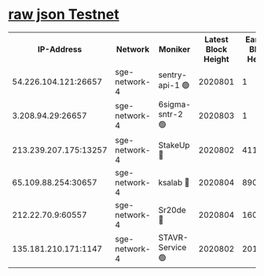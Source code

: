 
[raw json Testnet](https://rpc-check.sget.stavr.tech/sget/rpc-sget-result.json)
=


<table><tr><th>IP-Address</th><th>Network</th><th>Moniker</th><th>Latest Block Height</th><th>Earliest Block Height</th><th>Catching Up</th><th>Tx Index</th><th>Voting Power</th><th>Scan Time</th></tr><tr><td>54.226.104.121:26657</td><td>sge-network-4</td><td>sentry-api-1 🟢</td><td>2020801</td><td>1</td><td>False</td><td>on</td><td>0</td><td>2024-03-15T15:53:11.985638148UTC</td></tr><tr><td>3.208.94.29:26657</td><td>sge-network-4</td><td>6sigma-sntr-2 🟢</td><td>2020803</td><td>1</td><td>False</td><td>on</td><td>0</td><td>2024-03-15T15:53:23.258772051UTC</td></tr><tr><td>213.239.207.175:13257</td><td>sge-network-4</td><td>StakeUp 🔴</td><td>2020802</td><td>411001</td><td>False</td><td>off</td><td>100</td><td>2024-03-15T15:53:20.324534089UTC</td></tr><tr><td>65.109.88.254:30657</td><td>sge-network-4</td><td>ksalab 🔴</td><td>2020804</td><td>890001</td><td>False</td><td>on</td><td>3270</td><td>2024-03-15T15:53:27.626299926UTC</td></tr><tr><td>212.22.70.9:60557</td><td>sge-network-4</td><td>Sr20de 🔴</td><td>2020804</td><td>1608978</td><td>False</td><td>on</td><td>133</td><td>2024-03-15T15:53:31.099387964UTC</td></tr><tr><td>135.181.210.171:1147</td><td>sge-network-4</td><td>STAVR-Service 🟢</td><td>2020802</td><td>2018001</td><td>False</td><td>on</td><td>0</td><td>2024-03-15T15:53:20.638465735UTC</td></tr></table>

